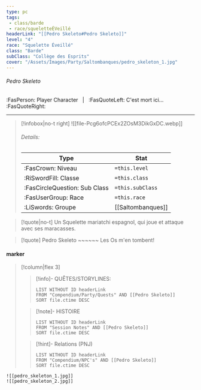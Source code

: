 ```yaml
---
type: pc
tags:
 - class/barde
 - race/squeletteÉVeillé
headerLink: "[[Pedro Skeleto#Pedro Skeleto]]"
level: "4"
race: "Squelette Éveillé"
class: "Barde"
subClass: "Collège des Esprits"
cover: "/Assets/Images/Party/Saltombanques/pedro_skeleton_1.jpg"
---
```


###### Pedro Skeleto
:FasPerson: Player Character &nbsp; | &nbsp; :FasQuoteLeft: C'est mort ici... :FasQuoteRight:
___
> [!infobox|no-t right]
> ![[file-Pcg6ofcPCEx2ZOsM3DikGxDC.webp]]
> ###### Details:
> | Type | Stat |
> | ---- | ---- |
> | :FasCrown: Niveau   | `=this.level` |
> | :RiSwordFill: Classe |  `=this.class`|
> | :FasCircleQuestion: Sub Class |  `=this.subClass`|
> |  :FasUserGroup: Race |  `=this.race`|
> |  :LiSwords: Groupe |  [[Saltombanques]] |

> [!quote|no-t]
> Un Squelette mariatchi espagnol, qui joue et attaque avec ses maracasses. 

> [!quote] Pedro Skeleto ~~~~~~
> Les Os m'en tombent!
 
#### marker
> [!column|flex 3]
>> [!info]- QUÊTES/STORYLINES:
>>```dataview
>>LIST WITHOUT ID headerLink
>>FROM "Compendium/Party/Quests" AND [[Pedro Skeleto]]
>>SORT file.ctime DESC
>
>>[!note]- HISTOIRE
>>```dataview
>>LIST WITHOUT ID headerLink
>>FROM "Session Notes" AND [[Pedro Skeleto]]
>>SORT file.ctime DESC
>
>>[!hint]- Relations (PNJ)
>>```dataview
>>LIST WITHOUT ID headerLink
>>FROM "Compendium/NPC's" AND [[Pedro Skeleto]]
>>SORT file.ctime DESC
>>
```image-layout-masonry-3
![[pedro_skeleton_1.jpg]]
![[pedro_skeleton_2.jpg]]


```